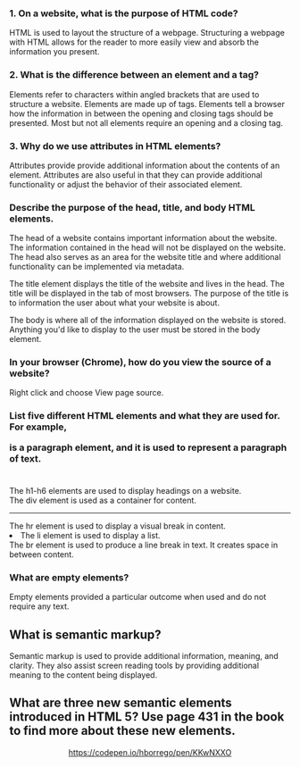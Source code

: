 ### 1. On a website, what is the purpose of HTML code?

HTML is used to layout the structure of a webpage.  Structuring a webpage with HTML allows for the reader to more easily view and absorb the information you present.

### 2. What is the difference between an element and a tag?

Elements refer to characters within angled brackets that are used to structure a website. Elements are made up of tags. Elements tell a browser how the information in between the opening and closing tags should be presented. Most but not all elements require an opening and a closing tag.

### 3. Why do we use attributes in HTML elements?

Attributes provide provide additional information about the contents of an element.  Attributes are also useful in that they can provide additional functionality or adjust the behavior of their associated element.

### Describe the purpose of the head, title, and body HTML elements.

The head of a website contains important information about the website. The information contained in the head will not be displayed on the website. The head also serves as an area for the website title and where additional functionality can be implemented via metadata.

The title element displays the title of the website and lives in the head.  The title will be displayed in the tab of most browsers.  The purpose of the title is to information the user about what your website is about.

The body is where all of the information displayed on the website is stored.  Anything you'd like to display to the user must be stored in the body element.

### In your browser (Chrome), how do you view the source of a website?

Right click and choose View page source.

### List five different HTML elements and what they are used for. For example, <p></p> is a paragraph element, and it is used to represent a paragraph of text.

<h1></h1> The h1-h6 elements are used to display headings on a website.
<div></div> The div element is used as a container for content.
<hr> The hr element is used to display a visual break in content.
<li> The li element is used to display a list.
<br> The br element is used to produce a line break in text.  It creates space in between content.  

### What are empty elements?

Empty elements provided a particular outcome when used and do not require any text.  

## What is semantic markup?

Semantic markup is used to provide additional information, meaning, and clarity.  They also assist screen reading tools by providing additional meaning to the content being displayed.

## What are three new semantic elements introduced in HTML 5? Use page 431 in the book to find more about these new elements.

<header>
<article>
<nav>


https://codepen.io/hborrego/pen/KKwNXXO
